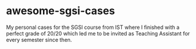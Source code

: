 # awesome-sgsi-cases
My personal cases for the SGSI course from IST where I finished with a perfect grade of 20/20 which led me to be invited as Teaching Assistant for every semester since then.
